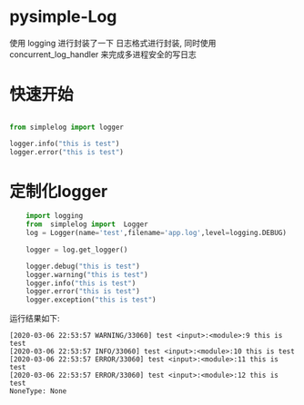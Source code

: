 # pysimple-Log 
使用 logging 进行封装了一下 日志格式进行封装,
同时使用 concurrent_log_handler 来完成多进程安全的写日志


# 快速开始   
```python

from simplelog import logger  

logger.info("this is test")
logger.error("this is test")

```


# 定制化logger 
```python
    import logging
    from  simplelog import  Logger
    log = Logger(name='test',filename='app.log',level=logging.DEBUG)
    
    logger = log.get_logger()

    logger.debug("this is test")
    logger.warning("this is test")
    logger.info("this is test")
    logger.error("this is test")
    logger.exception("this is test")

```
运行结果如下:
```
[2020-03-06 22:53:57 WARNING/33060] test <input>:<module>:9 this is test
[2020-03-06 22:53:57 INFO/33060] test <input>:<module>:10 this is test
[2020-03-06 22:53:57 ERROR/33060] test <input>:<module>:11 this is test
[2020-03-06 22:53:57 ERROR/33060] test <input>:<module>:12 this is test
NoneType: None
```

